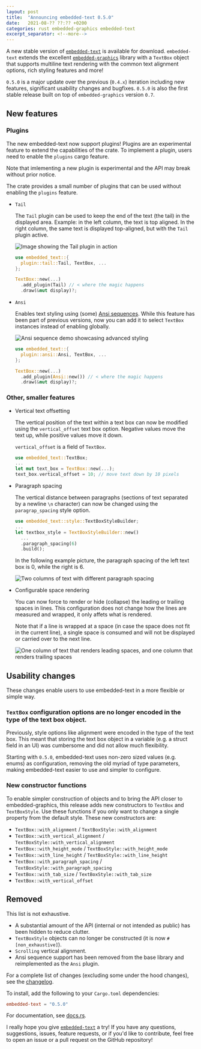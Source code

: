 ```yaml
---
layout: post
title:  "Announcing embedded-text 0.5.0"
date:   2021-08-?? ??:?? +0200
categories: rust embedded-graphics embedded-text
excerpt_separator: <!--more-->
---
```


A new stable version of [`embedded-text`] is available for download. `embedded-text` extends the
excellent [`embedded-graphics`] library with a `TextBox` object that supports multiline text
rendering with the common text alignment options, rich styling features and more!

`0.5.0` is a major update over the previous (`0.4.x`) iteration including new features, significant
usability changes and bugfixes. `0.5.0` is also the first stable release built on top of
`embedded-graphics` version `0.7`.

## New features

### Plugins

The new embedded-text now support plugins! Plugins are an experimental feature to extend the 
capabilities of the crate. To implement a plugin, users need to enable the `plugins` cargo feature.

Note that imlementing a new plugin is experimental and the API may break without prior notice.

The crate provides a small number of plugins that can be used without enabling the `plugins`
feature.

 * `Tail`

    The `Tail` plugin can be used to keep the end of the text (the tail) in the displayed area.
    Example: in the left column, the text is top aligned. In the right column, the same text is
    displayed top-aligned, but with the `Tail` plugin active.

    ![Image showing the Tail plugin in action](/assets/0.5.0/tail.png)

    ```rust
    use embedded_text::{
      plugin::tail::Tail, TextBox, ...
    };

    TextBox::new(...)
      .add_plugin(Tail) // < where the magic happens
      .draw(&mut display)?;
    ```

 * `Ansi`

    Enables text styling using (some) [Ansi sequences]. While this feature has been part of previous
    versions, now you can add it to select `TextBox` instances instead of enabling globally.

    ![Ansi sequence demo showcasing advanced styling](/assets/colored_text.png)

    ```rust
    use embedded_text::{
      plugin::ansi::Ansi, TextBox, ...
    };
    
    TextBox::new(...)
      .add_plugin(Ansi::new()) // < where the magic happens
      .draw(&mut display)?;
    ```

[Ansi sequences]: https://en.wikipedia.org/wiki/ANSI_escape_code

### Other, smaller features

 * Vertical text offsetting

    The vertical position of the text within a text box can now be modified using the
    `vertical_offset` text box option. Negative values move the text up, while positive values move
    it down.

    `vertical_offset` is a field of `TextBox`.

    ```rust
    use embedded_text::TextBox;
    ...
    let mut text_box = TextBox::new(...);
    text_box.vertical_offset = 10; // move text down by 10 pixels
    ```

 * Paragraph spacing

    The vertical distance between paragraphs (sections of text separated by a newline `\n` character)
    can now be changed using the `paragrap_spacing` style option.

    ```rust
    use embedded_text::style::TextBoxStyleBuilder;
    ...
    let textbox_style = TextBoxStyleBuilder::new()
      ...
      .paragraph_spacing(6)
      .build();
    ```

    In the following example picture, the paragraph spacing of the left text box is 0, while the
    right is 6.

    ![Two columns of text with different paragraph spacing](/assets/0.5.0/paragraph_spacing.png)

 * Configurable space rendering

    You can now force to render or hide (collapse) the leading or trailing spaces in lines. This
    configuration does not change how the lines are measured and wrapped, it only affets what is
    rendered.

    Note that if a line is wrapped at a space (in case the space does not fit in the current line),
    a single space is consumed and will not be displayed or carried over to the next line.

    ![One column of text that renders leading spaces, and one column that renders trailing spaces](/assets/0.5.0/whitespace_control.png)

## Usability changes

These changes enable users to use embedded-text in a more flexible or simple way.

### `TextBox` configuration options are no longer encoded in the type of the text box object.

Previously, style options like alignment were encoded in the type of the text box. This meant that
storing the text box object in a variable (e.g. a struct field in an UI) was cumbersome and did not
allow much flexibility.

Starting with `0.5.0`, embedded-text uses non-zero sized values (e.g. enums) as configuration,
removing the old myriad of type parameters, making embedded-text easier to use and simpler to
configure.

### New constructor functions

To enable simpler construction of objects and to bring the API closer to embedded-graphics, this
release adds new constructors to `TextBox` and `TextBoxStyle`. Use these functions if you only
want to change a single property from the default style. These new constructors are:

 * `TextBox::with_alignment` / `TextBoxStyle::with_alignment`
 * `TextBox::with_vertical_alignment` / `TextBoxStyle::with_vertical_alignment`
 * `TextBox::with_height_mode` / `TextBoxStyle::with_height_mode`
 * `TextBox::with_line_height` / `TextBoxStyle::with_line_height`
 * `TextBox::with_paragraph_spacing` / `TextBoxStyle::with_paragraph_spacing`
 * `TextBox::with_tab_size` / `TextBoxStyle::with_tab_size`
 * `TextBox::with_vertical_offset`

## Removed 

This list is not exhaustive.

 *  A substantial amount of the API (internal or not intended as public) has been hidden to reduce
    clutter.
 * `TextBoxStyle` objects can no longer be constructed (it is now `#[non_exhaustive]`).
 * `Scrolling` vertical alignment.
 * Ansi sequence support has been removed from the base library and reimplemented as the `Ansi`
   plugin.

For a complete list of changes (excluding some under the hood changes), see the [changelog].

To install, add the following to your `Cargo.toml` dependencies:

```toml
embedded-text = "0.5.0"
```

For documentation, see [docs.rs].

I really hope you give [`embedded-text`] a try! If you have any questions, suggestions, issues,
feature requests, or if you'd like to contribute, feel free to open an issue or a pull request on
the GitHub repository!

[`embedded-text`]: https://github.com/embedded-graphics/embedded-text
[`embedded-graphics`]: https://github.com/embedded-graphics/embedded-graphics
[docs.rs]: https://docs.rs/embedded-text/0.5.0/embedded_text/
[changelog]: https://github.com/embedded-graphics/embedded-text/blob/v0.5.0/CHANGELOG.md
[ansi-docs]: https://docs.rs/embedded-text/0.5.0/embedded_text/style/index.html
